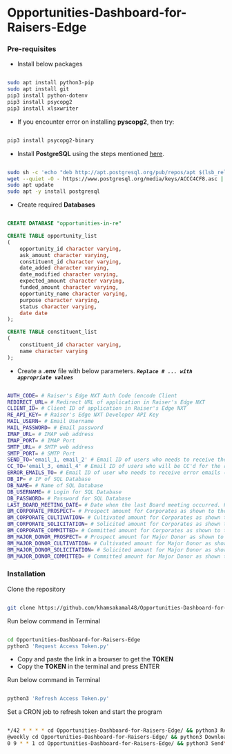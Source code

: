 # Opportunities-Dashboard-for-Raisers-Edge

### Pre-requisites
- Install below packages

```bash

sudo apt install python3-pip
sudo apt install git
pip3 install python-dotenv
pip3 install psycopg2
pip3 install xlsxwriter 

```
- If you encounter error on installing **pyscopg2**, then try:
```bash

pip3 install psycopg2-binary

```

- Install **PostgreSQL** using the steps mentioned [here](https://www.postgresql.org/download/linux/ubuntu/).
```bash

sudo sh -c 'echo "deb http://apt.postgresql.org/pub/repos/apt $(lsb_release -cs)-pgdg main" > /etc/apt/sources.list.d/pgdg.list'
wget --quiet -O - https://www.postgresql.org/media/keys/ACCC4CF8.asc | sudo apt-key add -
sudo apt update
sudo apt -y install postgresql

```

- Create required **Databases**
```sql

CREATE DATABASE "opportunities-in-re"

CREATE TABLE opportunity_list
(
    opportunity_id character varying,
    ask_amount character varying,
    constituent_id character varying,
    date_added character varying,
    date_modified character varying,
    expected_amount character varying,
    funded_amount character varying,
    opportunity_name character varying,
    purpose character varying,
    status character varying,
    date date
);

CREATE TABLE constituent_list
(
    constituent_id character varying,
    name character varying
);

```

- Create a **.env** file with below parameters. ***`Replace # ... with appropriate values`***

```bash

AUTH_CODE= # Raiser's Edge NXT Auth Code (encode Client 
REDIRECT_URL= # Redirect URL of application in Raiser's Edge NXT
CLIENT_ID= # Client ID of application in Raiser's Edge NXT
RE_API_KEY= # Raiser's Edge NXT Developer API Key
MAIL_USERN= # Email Username
MAIL_PASSWORD= # Email password
IMAP_URL= # IMAP web address
IMAP_PORT= # IMAP Port
SMTP_URL= # SMTP web address
SMTP_PORT= # SMTP Port
SEND_TO='email_1, email_2' # Email ID of users who needs to receive the report
CC_TO='email_3, email_4' # Email ID of users who will be CC'd for the report
ERROR_EMAILS_TO= # Email ID of user who needs to receive error emails (if any)
DB_IP= # IP of SQL Database
DB_NAME= # Name of SQL Database
DB_USERNAME= # Login for SQL Database
DB_PASSWORD= # Password for SQL Database
LAST_BOARD_MEETING_DATE= # Date when the last Board meeting occurred. Format date as - Apr 1, 2022 
BM_CORPORATE_PROSPECT= # Prospect amount for Corporates as shown to the Board. Format as ₹100 Cr.
BM_CORPORATE_CULTIVATION= # Cultivated amount for Corporates as shown to the Board. Format as ₹100 Cr.
BM_CORPORATE_SOLICITATION= # Solicited amount for Corporates as shown to the Board. Format as ₹100 Cr.
BM_CORPORATE_COMMITTED= # Committed amount for Corporates as shown to the Board. Format as ₹100 Cr.
BM_MAJOR_DONOR_PROSPECT= # Prospect amount for Major Donor as shown to the Board. Format as ₹100 Cr.
BM_MAJOR_DONOR_CULTIVATION= # Cultivated amount for Major Donor as shown to the Board. Format as ₹100 Cr.
BM_MAJOR_DONOR_SOLICITATION= # Solicited amount for Major Donor as shown to the Board. Format as ₹100 Cr.
BM_MAJOR_DONOR_COMMITTED= # Committed amount for Major Donor as shown to the Board. Format as ₹100 Cr.

```

### Installation
Clone the repository
```bash

git clone https://github.com/khamsakamal48/Opportunities-Dashboard-for-Raisers-Edge.git

```

Run below command in Terminal
```bash

cd Opportunities-Dashboard-for-Raisers-Edge
python3 'Request Access Token.py'

```
- Copy and paste the link in a browser to get the **TOKEN**
- Copy the **TOKEN** in the terminal and press ENTER

Run below command in Terminal
```bash

python3 'Refresh Access Token.py'

```

Set a CRON job to refresh token and start the program
```bash

*/42 * * * * cd Opportunities-Dashboard-for-Raisers-Edge/ && python3 Refresh\ Access\ Token.py > /dev/null 2>&1
@weekly cd Opportunities-Dashboard-for-Raisers-Edge/ && python3 Download\ Opportunities\ from\ RE.py > /dev/null 2>&1
0 9 * * 1 cd Opportunities-Dashboard-for-Raisers-Edge/ && python3 Send\ Dashboard\ Email.py > /dev/null 2>&1

```
